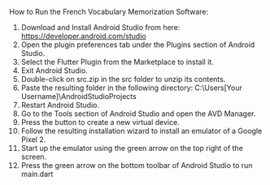 How to Run the French Vocabulary Memorization Software:

1. Download and Install Android Studio from here: https://developer.android.com/studio
2. Open the plugin preferences tab under the Plugins section of Android Studio.
3. Select the Flutter Plugin from the Marketplace to install it.
4. Exit Android Studio.
5. Double-click on src.zip in the src folder to unzip its contents.
6. Paste the resulting folder in the following directory: C:\Users\[Your Username]\AndroidStudioProjects
7. Restart Android Studio.
8. Go to the Tools section of Android Studio and open the AVD Manager.
9. Press the button to create a new virtual device.
10. Follow the resulting installation wizard to install an emulator of a Google Pixel 2.
11. Start up the emulator using the green arrow on the top right of the screen.
12. Press the green arrow on the bottom toolbar of Android Studio to run main.dart
